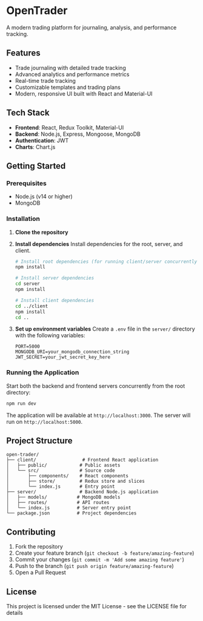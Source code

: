 # OpenTrader

A modern trading platform for journaling, analysis, and performance tracking.

## Features

- Trade journaling with detailed trade tracking
- Advanced analytics and performance metrics
- Real-time trade tracking
- Customizable templates and trading plans
- Modern, responsive UI built with React and Material-UI

## Tech Stack

- **Frontend**: React, Redux Toolkit, Material-UI
- **Backend**: Node.js, Express, Mongoose, MongoDB
- **Authentication**: JWT
- **Charts**: Chart.js

## Getting Started

### Prerequisites

- Node.js (v14 or higher)
- MongoDB

### Installation

1. **Clone the repository**

2. **Install dependencies**
   Install dependencies for the root, server, and client.
   ```bash
   # Install root dependencies (for running client/server concurrently)
   npm install

   # Install server dependencies
   cd server
   npm install

   # Install client dependencies
   cd ../client
   npm install
   cd ..
   ```

3. **Set up environment variables**
   Create a `.env` file in the `server/` directory with the following variables:
   ```
   PORT=5000
   MONGODB_URI=your_mongodb_connection_string
   JWT_SECRET=your_jwt_secret_key_here
   ```

### Running the Application

Start both the backend and frontend servers concurrently from the root directory:
```bash
npm run dev
```
The application will be available at `http://localhost:3000`. The server will run on `http://localhost:5000`.

## Project Structure

```
open-trader/
├── client/                 # Frontend React application
│   ├── public/            # Public assets
│   └── src/               # Source code
│       ├── components/    # React components
│       ├── store/         # Redux store and slices
│       └── index.js       # Entry point
├── server/                # Backend Node.js application
│   ├── models/           # MongoDB models
│   ├── routes/           # API routes
│   └── index.js          # Server entry point
└── package.json          # Project dependencies
```

## Contributing

1. Fork the repository
2. Create your feature branch (`git checkout -b feature/amazing-feature`)
3. Commit your changes (`git commit -m 'Add some amazing feature'`)
4. Push to the branch (`git push origin feature/amazing-feature`)
5. Open a Pull Request

## License

This project is licensed under the MIT License - see the LICENSE file for details
